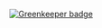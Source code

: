 
[![Greenkeeper badge](https://badges.greenkeeper.io/borisyordanov/file-metadata.svg)](https://greenkeeper.io/)

